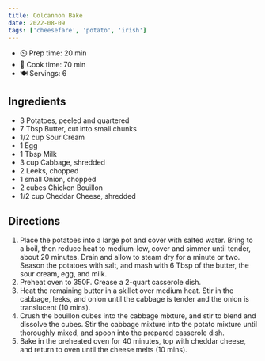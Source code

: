 ```yaml
---
title: Colcannon Bake
date: 2022-08-09
tags: ['cheesefare', 'potato', 'irish']
---
```


- ⏲️ Prep time: 20 min
- 🍳 Cook time: 70 min
- 🍽️ Servings: 6

## Ingredients

- 3 Potatoes, peeled and quartered
- 7 Tbsp Butter, cut into small chunks
- 1/2 cup Sour Cream
- 1 Egg
- 1 Tbsp Milk
- 3 cup Cabbage, shredded
- 2 Leeks, chopped
- 1 small Onion, chopped
- 2 cubes Chicken Bouillon
- 1/2 cup Cheddar Cheese, shredded

## Directions

1. Place the potatoes into a large pot and cover with salted water. Bring to a boil, then reduce heat to medium-low, cover and simmer until tender, about 20 minutes. Drain and allow to steam dry for a minute or two. Season the potatoes with salt, and mash with 6 Tbsp of the butter, the sour cream, egg, and milk.
2. Preheat oven to 350F. Grease a 2-quart casserole dish.
3. Heat the remaining butter in a skillet over medium heat. Stir in the cabbage, leeks, and onion until the cabbage is tender and the onion is translucent (10 mins).
4. Crush the bouillon cubes into the cabbage mixture, and stir to blend and dissolve the cubes. Stir the cabbage mixture into the potato mixture until thoroughly mixed, and spoon into the prepared casserole dish.
5. Bake in the preheated oven for 40 minutes, top with cheddar cheese, and return to oven until the cheese melts (10 mins).
